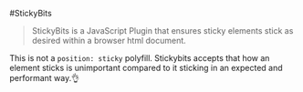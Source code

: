 #StickyBits

> StickyBits is a JavaScript Plugin that ensures sticky elements stick as desired within a browser html document. 

This is not a `position: sticky` polyfill. Stickybits accepts that how an element sticks is unimportant compared to it sticking in an expected and performant way.👌
